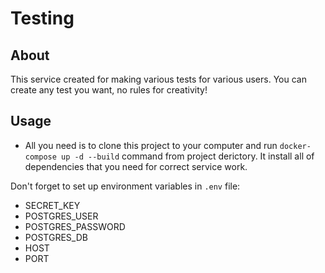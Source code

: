 # Testing

## About 

This service created for making various tests for various users. You can create any test you want, no rules for creativity!

## Usage

* All you need is to clone this project to your computer and run `docker-compose up -d --build` command from project derictory.
It install all of dependencies that you need for correct service work.

Don't forget to set up environment variables in `.env` file:

* SECRET_KEY
* POSTGRES_USER
* POSTGRES_PASSWORD
* POSTGRES_DB
* HOST
* PORT

